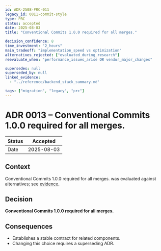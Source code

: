 ```yaml
---
id: ADR-2508-PRC-011
legacy_id: 0011-commit-style
type: PRC
status: accepted
date: 2025-08-03
title: "Conventional Commits 1.0.0 required for all merges."

decision_confidence: 8
time_investment: "2_hours"
main_tradeoff: "implementation_speed vs optimization"
alternatives_rejected: ["evaluated_during_research"]
reevaluate_when: "performance_issues_arise OR vendor_major_changes"

supersedes: null
superseded_by: null
linked_evidence:
  - "../reference/backend_stack_summary.md"

tags: ["migration", "legacy", "prc"]
---
```


# ADR 0013 – Conventional Commits 1.0.0 required for all merges.

| Status | Accepted |
|--------|----------|
| Date   | 2025-08-03 |

## Context
Conventional Commits 1.0.0 required for all merges. was evaluated against alternatives; see [evidence](../process/github-standards.md).

## Decision
**Conventional Commits 1.0.0 required for all merges.**

## Consequences
* Establishes a stable contract for related components.
* Changing this choice requires a superseding ADR.
